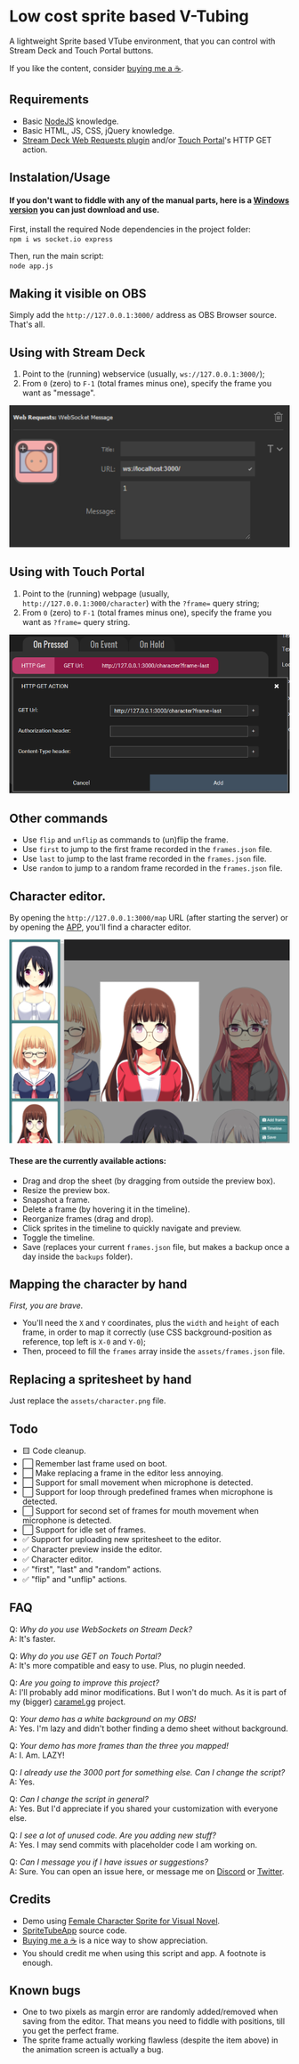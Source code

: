 # Low cost sprite based V-Tubing

A lightweight Sprite based VTube environment, that you can control with Stream Deck and Touch Portal buttons.

If you like the content, consider [buying me a ☕](https://www.buymeacoffee.com/mazeakin).

## Requirements

- Basic [NodeJS](http://nodejs.org) knowledge.
- Basic HTML, JS, CSS, jQuery knowledge.
- [Stream Deck Web Requests plugin](https://apps.elgato.com/plugins/gg.datagram.web-requests) and/or [Touch Portal](https://www.touch-portal.com/)'s HTTP GET action.

## Instalation/Usage

#### If you don't want to fiddle with any of the manual parts, here is a [Windows version](https://github.com/Mazeakin/Maze-Static-VTube/releases) you can just download and use.

First, install the required Node dependencies in the project folder:  
`npm i ws socket.io express`

Then, run the main script:  
`node app.js`

## Making it visible on OBS

Simply add the `http://127.0.0.1:3000/` address as OBS Browser source.  
That's all.

## Using with Stream Deck

1. Point to the (running) webservice (usually, `ws://127.0.0.1:3000/`);
2. From `0` (zero) to `F-1` (total frames minus one), specify the frame you want as "message".

![sd-action.png](tutorial/sd-action.png)

## Using with Touch Portal

1. Point to the (running) webpage (usually, `http://127.0.0.1:3000/character`) with the `?frame=` query string;
2. From `0` (zero) to `F-1` (total frames minus one), specify the frame you want as `?frame=` query string.

![tp-action.png](tutorial/tp-action.png)

## Other commands

- Use `flip` and `unflip` as commands to (un)flip the frame.
- Use `first` to jump to the first frame recorded in the `frames.json` file.
- Use `last` to jump to the last frame recorded in the `frames.json` file.
- Use `random` to jump to a random frame recorded in the `frames.json` file.

## Character editor.

By opening the `http://127.0.0.1:3000/map` URL (after starting the server) or by opening the [APP](https://github.com/Mazeakin/Maze-Static-VTube/releases), you'll find a character editor.

![map-1.png](tutorial/map-1.png)

#### These are the currently available actions:

- Drag and drop the sheet (by dragging from outside the preview box).
- Resize the preview box.
- Snapshot a frame.
- Delete a frame (by hovering it in the timeline).
- Reorganize frames (drag and drop).
- Click sprites in the timeline to quickly navigate and preview.
- Toggle the timeline.
- Save (replaces your current `frames.json` file, but makes a backup once a day inside the `backups` folder).

## Mapping the character by hand

_First, you are brave._

- You'll need the `X` and `Y` coordinates, plus the `width` and `height` of each frame, in order to map it correctly (use CSS background-position as reference, top left is `X-0` and `Y-0`);
- Then, proceed to fill the `frames` array inside the `assets/frames.json` file.

## Replacing a spritesheet by hand

Just replace the `assets/character.png` file.

## Todo

- 🟨 Code cleanup.
- ⬜ Remember last frame used on boot.
- ⬜ Make replacing a frame in the editor less annoying.
- ⬜ Support for small movement when microphone is detected.
- ⬜ Support for loop through predefined frames when microphone is detected.
- ⬜ Support for second set of frames for mouth movement when microphone is detected.
- ⬜ Support for idle set of frames.
- ✅ Support for uploading new spritesheet to the editor.
- ✅ Character preview inside the editor.
- ✅ Character editor.
- ✅ "first", "last" and "random" actions.
- ✅ "flip" and "unflip" actions.

## FAQ

Q: _Why do you use WebSockets on Stream Deck?_  
A: It's faster.

Q: _Why do you use GET on Touch Portal?_  
A: It's more compatible and easy to use. Plus, no plugin needed.

Q: _Are you going to improve this project?_  
A: I'll probably add minor modifications. But I won't do much. As it is part of my (bigger) [caramel.gg](http://caramel.gg) project.

Q: _Your demo has a white background on my OBS!_  
A: Yes. I'm lazy and didn't bother finding a demo sheet without background.

Q: _Your demo has more frames than the three you mapped!_  
A: I. Am. LAZY!

Q: _I already use the 3000 port for something else. Can I change the script?_  
A: Yes.

Q: _Can I change the script in general?_  
A: Yes. But I'd appreciate if you shared your customization with everyone else.

Q: _I see a lot of unused code. Are you adding new stuff?_  
A: Yes. I may send commits with placeholder code I am working on.

Q: _Can I message you if I have issues or suggestions?_  
A: Sure. You can open an issue here, or message me on [Discord](https://discord.gg/eYfSNQT) or [Twitter](https://twitter.com/Mazeakin).

## Credits

- Demo using [Female Character Sprite for Visual Novel](https://sutemo.itch.io/female-character).
- [SpriteTubeApp](https://github.com/Mazeakin/SpriteTubeApp) source code.
- [Buying me a ☕](https://www.buymeacoffee.com/mazeakin) is a nice way to show appreciation.
- You should credit me when using this script and app. A footnote is enough.

## Known bugs

- One to two pixels as margin error are randomly added/removed when saving from the editor. That means you need to fiddle with positions, till you get the perfect frame.
- The sprite frame actually working flawless (despite the item above) in the animation screen is actually a bug.
